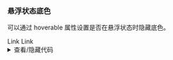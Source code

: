 ### 悬浮状态底色

可以通过 hoverable 属性设置是否在悬浮状态时隐藏底色。

<div class="cell-demo">
  <yc-space>
    <yc-link href="link" :hoverable="false">Link</yc-link>
    <yc-link href="link" status="danger" :hoverable="false">Link</yc-link>
  </yc-space>
</div>

<details>
<summary>查看/隐藏代码</summary>

```vue
<template>
  <yc-space>
    <yc-link
      href="link"
      :hoverable="false"
      >Link</yc-link
    >
    <yc-link
      href="link"
      status="danger"
      :hoverable="false"
      >Link</yc-link
    >
  </yc-space>
</template>
```

</details>
